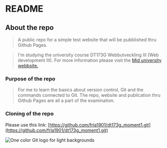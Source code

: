 # README

## About the repo
>A public repo for a simple test website that will be pubblished thru Github Pages. 

>I'm studying the university course DT173G Webbutveckling III (Web development III). For more information please visit the [Mid university webbsite.](https://www.miun.se/utbildning/kursplaner-och-utbildningsplaner/Sok-kursplan/kursplan/?kursplanid=22706)

### Purpose of the repo
>For me to learn the basics about version control, Git and the commands connected to Git. The repo, website and publication thru Github Pages are all a part of the examination. 

### Cloning of the repo
Please use this link: [https://github.com/frla1901/dt173g_moment1.git](https://github.com/frla1901/dt173g_moment1.git)



![One color Git logo for light backgrounds](https://git-scm.com/images/logos/downloads/Git-Logo-Black.png)


